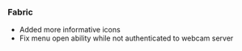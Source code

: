 ### Fabric
- Added more informative icons
- Fix menu open ability while not authenticated to webcam server
